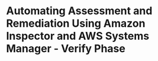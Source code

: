 # Automating Assessment and Remediation Using Amazon Inspector and AWS Systems Manager - Verify Phase
